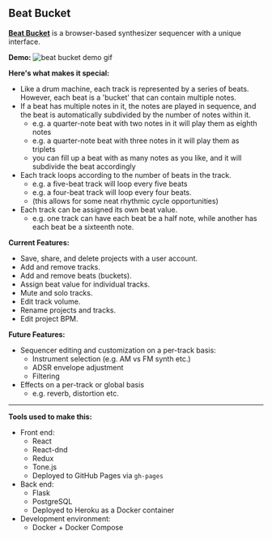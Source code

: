 ## Beat Bucket

[**Beat Bucket**](https://joebeachjoebeach.github.io/beat-bucket) is a browser-based synthesizer sequencer with a unique interface.

**Demo:**
![beat bucket demo gif](https://i.imgur.com/UIhepDn.gif)


**Here's what makes it special:**
* Like a drum machine, each track is represented by a series of beats. However, each beat is a 'bucket' that can contain multiple notes.
* If a beat has multiple notes in it, the notes are played in sequence, and the beat is automatically subdivided by the number of notes within it.
    * e.g. a quarter-note beat with two notes in it will play them as eighth notes
    * e.g. a quarter-note beat with three notes in it will play them as triplets
    * you can fill up a beat with as many notes as you like, and it will subdivide the beat accordingly
* Each track loops according to the number of beats in the track.
    * e.g. a five-beat track will loop every five beats
    * e.g. a four-beat track will loop every four beats.
    * (this allows for some neat rhythmic cycle opportunities)
* Each track can be assigned its own beat value.
    * e.g. one track can have each beat be a half note, while another has each beat be a sixteenth note.

**Current Features:**
* Save, share, and delete projects with a user account.
* Add and remove tracks.
* Add and remove beats (buckets).
* Assign beat value for individual tracks.
* Mute and solo tracks.
* Edit track volume.
* Rename projects and tracks.
* Edit project BPM.

**Future Features:**
* Sequencer editing and customization on a per-track basis:
    * Instrument selection (e.g. AM vs FM synth etc.)
    * ADSR envelope adjustment
    * Filtering
* Effects on a per-track or global basis
    * e.g. reverb, distortion etc.

---

**Tools used to make this:**
* Front end:
    * React
    * React-dnd
    * Redux
    * Tone.js
    * Deployed to GitHub Pages via `gh-pages`
* Back end:
    * Flask
    * PostgreSQL
    * Deployed to Heroku as a Docker container
* Development environment:
    * Docker + Docker Compose
